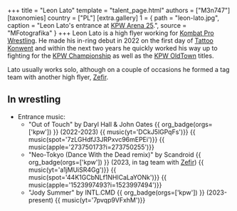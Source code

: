 +++
title = "Leon Lato"
template = "talent_page.html"
authors = ["M3n747"]
[taxonomies]
country = ["PL"]
[extra.gallery]
1 = { path = "leon-lato.jpg", caption = "Leon Lato's entrance at [KPW Arena 25](@/e/kpw/2024-05-17-kpw-arena-25.md).", source = "MFotografika" }
+++
Leon Lato is a high flyer working for [Kombat Pro Wrestling](@/o/kpw.md). He made his in-ring debut in 2022 on the first day of [Tattoo Konwent](@/e/kpw/2022-07-30-kpw-tattoo-konwent-2022.md) and within the next two years he quickly worked his way up to fighting for the [KPW Championship](@/c/kpw-championship.md) as well as the [KPW OldTown](@/c/kpw-old-town-championship.md) titles.

Lato usually works solo, although on a couple of occasions he formed a tag team with another high flyer, [Zefir](@/w/zefir.md).

## In wrestling

* Entrance music:
  - "Out of Touch" by Daryl Hall & John Oates
 {{ org_badge(orgs=['kpw']) }} (2022-2023)
 {{ music(yt='DCkJ5lGPqFs')}}
 {{ music(spot='7zLGHdfJ3JRPxvc96mEPEi')}}
 {{ music(apple='273750173?i=273750255')}}
  - "Neo-Tokyo (Dance With the Dead remix)" by Scandroid
 {{ org_badge(orgs=['kpw']) }} (2023, in tag team with [Zefir](@/w/zefir.md))
 {{ music(yt='a1jMUiSR4Gg')}}
 {{ music(spot='44K1GCbNLf1NHlCaLaYONk')}}
 {{ music(apple='1523997493?i=1523997494')}}
  - "Jody Summer" by INTL.CMD
 {{ org_badge(orgs=['kpw']) }} (2023-present)
 {{ music(yt='7pvqp9VFxhM')}}
